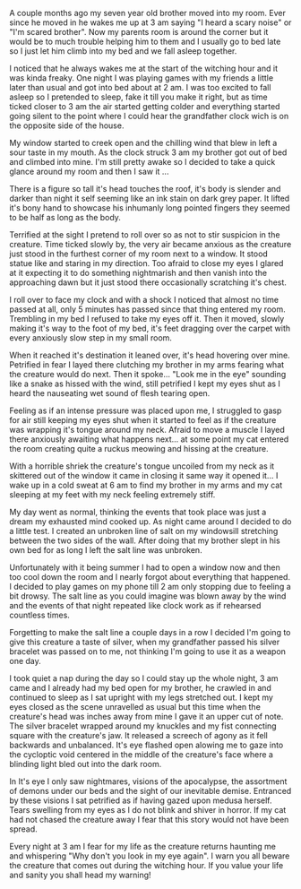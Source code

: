 A couple months ago my seven year old brother moved into my room. Ever since he moved in he wakes me up at 3 am saying "I heard a scary noise" or "I'm scared brother". Now my parents room is around the corner but it would be to much trouble helping him to them and I usually go to bed late so I just let him climb into my bed and we fall asleep together.

I noticed that he always wakes me at the start of the witching hour and it was kinda freaky. One night I was playing games with my friends a little later than usual and got into bed about at 2 am. I was too excited to fall asleep so I pretended to sleep, fake it till you make it right, but as time ticked closer to 3 am the air started getting colder and everything started going silent to the point where I could hear the grandfather clock wich is on the opposite side of the house.

My window started to creek open and the chilling wind that blew in left a sour taste in my mouth. As the clock struck 3 am my brother got out of bed and climbed into mine. I'm still pretty awake so I decided to take a quick glance around my room and then I saw it ...

There is a figure so tall it's head touches the roof, it's body is slender and darker than night it self seeming like an ink stain on dark grey paper. It lifted it's bony hand to showcase his inhumanly long pointed fingers they seemed to be half as long as the body.

Terrified at the sight I pretend to roll over so as not to stir suspicion in the creature. Time ticked slowly by, the very air became anxious as the creature just stood in the furthest corner of my room next to a window. It stood statue like and staring in my direction. Too afraid to close my eyes I glared at it expecting it to do something nightmarish and then vanish into the approaching dawn but it just stood there occasionally scratching it's chest.

I roll over to face my clock and with a shock I noticed that almost no time passed at all, only 5 minutes has passed since that thing entered my room. Trembling in my bed I refused to take my eyes off it. Then it moved, slowly making it's way to the foot of my bed, it's feet dragging over the carpet with every anxiously slow step in my small room.

When it reached it's destination it leaned over, it's head hovering over mine. Petrified in fear I layed there clutching my brother in my arms fearing what the creature would do next. Then it spoke... "Look me in the eye" sounding like a snake as hissed with the wind, still petrified I kept my eyes shut as I heard the nauseating wet sound of flesh tearing open.

Feeling as if an intense pressure was placed upon me, I struggled to gasp for air still keeping my eyes shut when it started to feel as if the creature was wrapping it's tongue around my neck. Afraid to move a muscle I layed there anxiously awaiting what happens next... at some point my cat entered the room creating quite a ruckus meowing and hissing at the creature.

With a horrible shriek the creature's tongue uncoiled from my neck as it skittered out of the window it came in closing it same way it opened it... I wake up in a cold sweat at 6 am to find my brother in my arms and my cat sleeping at my feet with my neck feeling extremely stiff.

My day went as normal, thinking the events that took place was just a dream my exhausted mind cooked up. As night came around I decided to do a little test. I created an unbroken line of salt on my windowsill stretching between the two sides of the wall. After doing that my brother slept in his own bed for as long I left the salt line was unbroken.

Unfortunately with it being summer I had to open a window now and then too cool down the room and I nearly forgot about everything that happened. I decided to play games on my phone till 2 am only stopping due to feeling a bit drowsy. The salt line as you could imagine was blown away by the wind and the events of that night repeated like clock work as if rehearsed countless times.

Forgetting to make the salt line a couple days in a row I decided I'm going to give this creature a taste of silver, when my grandfather passed his silver bracelet was passed on to me, not thinking I'm going to use it as a weapon one day. 

I took quiet a nap during the day so I could stay up the whole night, 3 am came and I already had my bed open for my brother, he crawled in and continued to sleep as I sat upright with my legs stretched out. I kept my eyes closed as the scene unravelled as usual but this time when the creature's head was inches away from mine I gave it an upper cut of note.
The silver bracelet wrapped around my knuckles and my fist connecting square with the creature's jaw. It released a screech of agony as it fell backwards and unbalanced. It's eye flashed open alowing me to gaze into the cycloptic void centered in the middle of the creature's face where a blinding light bled out into the dark room.

In It's eye I only saw nightmares, visions of the apocalypse, the assortment of demons under our beds and the sight of our inevitable demise. Entranced by these visions I sat petrified as if having gazed upon medusa herself. Tears swelling from my eyes as I do not blink and shiver in horror. If my cat had not chased the creature away I fear that this story would not have been spread.

Every night at 3 am I fear for my life as the creature returns haunting me and whispering "Why don't you look in my eye again". I warn you all beware the creature that comes out during the witching hour. If you value your life and sanity you shall head my warning!